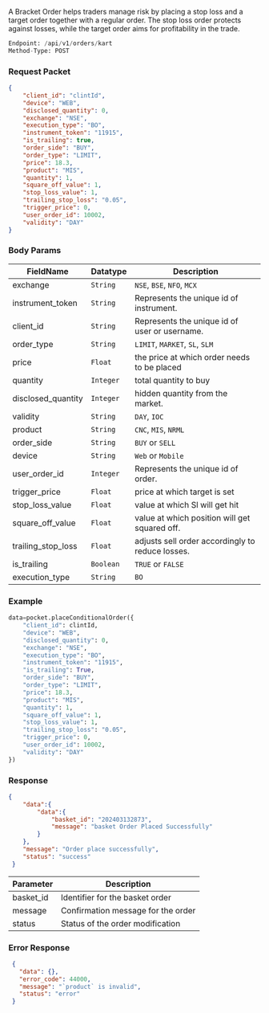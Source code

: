 <!-- ## Place Bracket Order -->
A Bracket Order helps traders manage risk by placing a stop loss and a target order together with a regular order. The stop loss order protects against losses, while the target order aims for profitability in the trade.


```python
Endpoint: /api/v1/orders/kart
Method-Type: POST
```

### Request Packet
```json
{
    "client_id": "clintId",
    "device": "WEB",
    "disclosed_quantity": 0,
    "exchange": "NSE",
    "execution_type": "BO",
    "instrument_token": "11915",
    "is_trailing": true,
    "order_side": "BUY",
    "order_type": "LIMIT",
    "price": 18.3,
    "product": "MIS",
    "quantity": 1,
    "square_off_value": 1,
    "stop_loss_value": 1,
    "trailing_stop_loss": "0.05",
    "trigger_price": 0,
    "user_order_id": 10002,
    "validity": "DAY"
}
```

### Body Params
| FieldName          | Datatype   | Description                                       |
|--------------------|------------|---------------------------------------------------|
| exchange           | `String`     | `NSE`, `BSE`, `NFO`, `MCX`                          |
| instrument_token   | `String`     | Represents the unique id of instrument.           |
| client_id          | `String`     | Represents the unique id of user or username.     |
| order_type         | `String`     |`LIMIT`, `MARKET`, `SL`, `SLM`                           |
| price              | `Float`     | the price at which order needs to be placed                                 |
| quantity           | `Integer`     | total quantity to buy                                 |
| disclosed_quantity | `Integer`     | hidden quantity from the market.                      |
| validity           | `String`     | `DAY`, `IOC`                                        |
| product            | `String`     | `CNC`, `MIS`, `NRML`                                    |
| order_side         | `String`     | `BUY` or `SELL`                                       |
| device             | `String`     | `Web` or `Mobile`                                     |
| user_order_id      | `Integer`     | Represents the unique id of order.                |
| trigger_price      | `Float`     | price at which target is set                                 |
| stop_loss_value    | `Float`     |value at which Sl will get hit                      |
| square_off_value   | `Float`     | value at which position will get squared off.                       |
| trailing_stop_loss | `Float`     | adjusts sell order accordingly to reduce losses.                      |
| is_trailing        | `Boolean`    | `TRUE` or `FALSE`                                     |
| execution_type     | `String`     | `BO`                                                |


### Example
```python
data=pocket.placeConditionalOrder({
    "client_id": clintId,
    "device": "WEB",
    "disclosed_quantity": 0,
    "exchange": "NSE",
    "execution_type": "BO",
    "instrument_token": "11915",
    "is_trailing": True,
    "order_side": "BUY",
    "order_type": "LIMIT",
    "price": 18.3,
    "product": "MIS",
    "quantity": 1,
    "square_off_value": 1,
    "stop_loss_value": 1,
    "trailing_stop_loss": "0.05",
    "trigger_price": 0,
    "user_order_id": 10002,
    "validity": "DAY"
})
```


### Response
```json
{
    "data":{
        "data":{
            "basket_id": "202403132873",
            "message": "basket Order Placed Successfully"
        }
    },
    "message": "Order place successfully",
    "status": "success"
 }
```

| Parameter           | Description                          |
|---------------|--------------------------------------|
| basket_id     | Identifier for the basket order      |
| message       | Confirmation message for the order   |
| status        | Status of the order modification     |


### Error Response
```json
 {
   "data": {},
   "error_code": 44000,
   "message": "`product` is invalid",
   "status": "error"
 }
```





